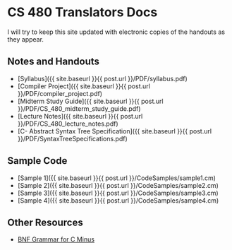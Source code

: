 # CS 480 Translators Docs

I will try to keep this site updated with electronic copies of the handouts as they appear.

## Notes and Handouts
- [Syllabus]({{ site.baseurl }}{{ post.url }}/PDF/syllabus.pdf)
- [Compiler Project]({{ site.baseurl }}{{ post.url }}/PDF/compiler_project.pdf)
- [Midterm Study Guide]({{ site.baseurl }}{{ post.url }}/PDF/CS_480_midterm_study_guide.pdf)
- [Lecture Notes]({{ site.baseurl }}{{ post.url }}/PDF/CS_480_lecture_notes.pdf)
- [C- Abstract Syntax Tree Specification]({{ site.baseurl }}{{ post.url 
  }}/PDF/SyntaxTreeSpecifications.pdf)

## Sample Code
- [Sample 1]({{ site.baseurl }}{{ post.url }}/CodeSamples/sample1.cm)
- [Sample 2]({{ site.baseurl }}{{ post.url }}/CodeSamples/sample2.cm)
- [Sample 3]({{ site.baseurl }}{{ post.url }}/CodeSamples/sample3.cm)
- [Sample 4]({{ site.baseurl }}{{ post.url }}/CodeSamples/sample4.cm)

## Other Resources
- [BNF Grammar for C Minus](http://www.sierranevada.edu/snow/ExamplesX/C-Syntax.pdf)
